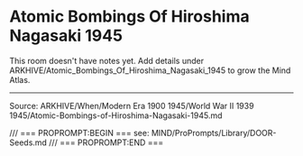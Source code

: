# Atomic Bombings Of Hiroshima Nagasaki 1945

This room doesn't have notes yet. Add details under ARKHIVE/Atomic_Bombings_Of_Hiroshima_Nagasaki_1945 to grow the Mind Atlas.

---
Source: ARKHIVE/When/Modern Era 1900 1945/World War II 1939 1945/Atomic-Bombings-of-Hiroshima-Nagasaki-1945.md

/// === PROPROMPT:BEGIN ===
see: MIND/ProPrompts/Library/DOOR-Seeds.md
/// === PROPROMPT:END ===
